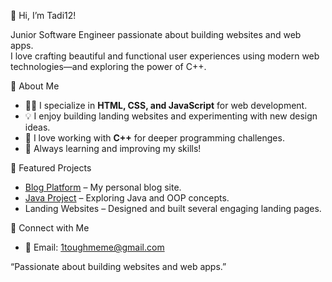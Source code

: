 

👋 Hi, I’m Tadi12!

Junior Software Engineer passionate about building websites and web apps.  
I love crafting beautiful and functional user experiences using modern web technologies—and exploring the power of C++.

 🚀 About Me

- 🧑‍💻 I specialize in **HTML, CSS, and JavaScript** for web development.
- 💡 I enjoy building landing websites and experimenting with new design ideas.
- 🤖 I love working with **C++** for deeper programming challenges.
- 🌱 Always learning and improving my skills!


 📌 Featured Projects

- [Blog Platform](https://github.com/Tadi12/blog) – My personal blog site.
- [Java Project](https://github.com/Tadi12/java_project) – Exploring Java and OOP concepts.
- Landing Websites – Designed and built several engaging landing pages.

 💬 Connect with Me

- 📧 Email: [1toughmeme@gmail.com](mailto:1toughmeme@gmail.com)

“Passionate about building websites and web apps.”



